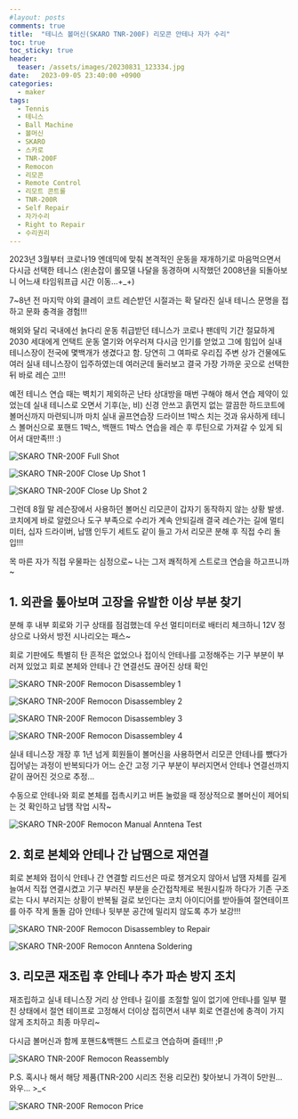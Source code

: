 ```yaml
---
#layout: posts
comments: true
title:  "테니스 볼머신(SKARO TNR-200F) 리모콘 안테나 자가 수리"
toc: true
toc_sticky: true
header:
  teaser: /assets/images/20230831_123334.jpg
date:   2023-09-05 23:40:00 +0900
categories:
  - maker
tags:
  - Tennis
  - 테니스
  - Ball Machine
  - 볼머신
  - SKARO
  - 스카로
  - TNR-200F
  - Remocon
  - 리모콘
  - Remote Control
  - 리모트 콘트롤
  - TNR-200R
  - Self Repair
  - 자가수리
  - Right to Repair
  - 수리권리
---
```

2023년 3월부터 코로나19 엔데믹에 맞춰 본격적인 운동을 재개하기로 마음먹으면서 다시금 선택한 테니스 (왼손잡이 롤모델 나달을 동경하며 시작했던 2008년을 되돌아보니 어느새 타임워프급 시간 이동...+_+)

7~8년 전 마지막 야외 클레이 코트 레슨받던 시절과는 확 달라진 실내 테니스 문명을 접하고 문화 충격을 경험!!!

해외와 달리 국내에선 늙다리 운동 취급받던 테니스가 코로나 팬데믹 기간 절묘하게 2030 세대에게 언택트 운동 열기와 어우러져 다시금 인기를 얻었고 그에 힘입어 실내 테니스장이 전국에 몇백개가 생겼다고 함. 당연히 그 여파로 우리집 주변 상가 건물에도 여러 실내 테니스장이 입주하였는데 여러군데 둘러보고 결국 가장 가까운 곳으로 선택한 뒤 바로 레슨 고!!!

예전 테니스 연습 때는 벽치기 제외하곤 난타 상대방을 매번 구해야 해서 연습 제약이 있었는데 실내 테니스로 오면서 기후(눈, 비) 신경 안쓰고 흙먼지 없는 깔끔한 하드코트에 볼머신까지 마련되니까 마치 실내 골프연습장 드라이브 1박스 치는 것과 유사하게 테니스 볼머신으로 포핸드 1박스, 백핸드 1박스 연습을 레슨 후 루틴으로 가져갈 수 있게 되어서 대만족!!! :)

![SKARO TNR-200F Full Shot](/assets/images/20230212_150650.jpg)

![SKARO TNR-200F Close Up Shot 1](/assets/images/20230212_150716.jpg)

![SKARO TNR-200F Close Up Shot 2](/assets/images/20230212_154855.jpg)

그런데 8월 말 레슨장에서 사용하던 볼머신 리모콘이 갑자기 동작하지 않는 상황 발생. 코치에게 바로 알렸으나 도구 부족으로 수리가 계속 안되길래 결국 레슨가는 길에 멀티미터, 십자 드라이버, 납땜 인두기 세트도 같이 들고 가서 리모콘 분해 후 직접 수리 돌입!!!

목 마른 자가 직접 우물파는 심정으로~ 나는 그저 쾌적하게 스트로크 연습을 하고프니까~

## 1. 외관을 톺아보며 고장을 유발한 이상 부분 찾기

분해 후 내부 회로와 기구 상태를 점검했는데 우선 멀티미터로 배터리 체크하니 12V 정상으로 나와서 방전 시나리오는 패스~

회로 기판에도 특별히 탄 흔적은 없었으나 접이식 안테나를 고정해주는 기구 부분이 부러져 있었고 회로 본체와 안테나 간 연결선도 끊어진 상태 확인

![SKARO TNR-200F Remocon Disassembley 1](/assets/images/20230831_123136.jpg)

![SKARO TNR-200F Remocon Disassembley 2](/assets/images/20230831_123141.jpg)

![SKARO TNR-200F Remocon Disassembley 3](/assets/images/20230831_123203.jpg)

![SKARO TNR-200F Remocon Disassembley 4](/assets/images/20230831_123334.jpg)


실내 테니스장 개장 후 1년 넘게 회원들이 볼머신을 사용하면서 리모콘 안테나를 뺐다가 집어넣는 과정이 반복되다가 어느 순간 고정 기구 부분이 부러지면서 안테나 연결선까지 같이 끊어진 것으로 추정...

수동으로 안테나와 회로 본체를 접촉시키고 버튼 눌렀을 때 정상적으로 볼머신이 제어되는 것 확인하고 납땜 작업 시작~

![SKARO TNR-200F Remocon Manual Anntena Test](/assets/images/20230831_130326.jpg)

## 2. 회로 본체와 안테나 간 납땜으로 재연결

회로 본체와 접이식 안테나 간 연결할 리드선은 따로 챙겨오지 않아서 납땜 자체를 길게 늘여서 직접 연결시켰고 기구 부러진 부분을 순간접착제로 복원시킬까 하다가 기존 구조로는 다시 부러지는 상황이 반복될 걸로 보인다는 코치 아이디어를 받아들여 절연테이프를 아주 작게 돌돌 감아 안테나 뒷부분 공간에 밀리지 않도록 추가 보강!!!

![SKARO TNR-200F Remocon Disassembley to Repair](/assets/images/20230905_123559.jpg)

![SKARO TNR-200F Remocon Anntena Soldering](/assets/images/20230905_125020.jpg)

## 3. 리모콘 재조립 후 안테나 추가 파손 방지 조치

재조립하고 실내 테니스장 거리 상 안테나 길이를 조절할 일이 없기에 안테나를 일부 펼친 상태에서 절연 테이프로 고정해서 더이상 접히면서 내부 회로 연결선에 충격이 가지 않게 조치하고 최종 마무리~

다시금 볼머신과 함께 포핸드&백핸드 스트로크 연습하며 즐테!!! ;P

![SKARO TNR-200F Remocon Reassembly](/assets/images/20230905_125512.jpg)

P.S. 혹시나 해서 해당 제품(TNR-200 시리즈 전용 리모컨) 찾아보니 가격이 5만원...와우... >_<

![SKARO TNR-200F Remocon Price](/assets/images/skaro_tnr-200r_remocon.jpg)


